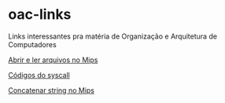 # oac-links
Links interessantes pra matéria de Organização e Arquitetura de Computadores

[Abrir e ler arquivos no Mips](https://stackoverflow.com/questions/25953681/create-and-write-to-file-on-mips)

[Códigos do syscall](https://courses.missouristate.edu/KenVollmar/mars/Help/SyscallHelp.html)

[Concatenar string no Mips](https://stackoverflow.com/questions/7865870/how-to-concatenate-string-in-mips)
